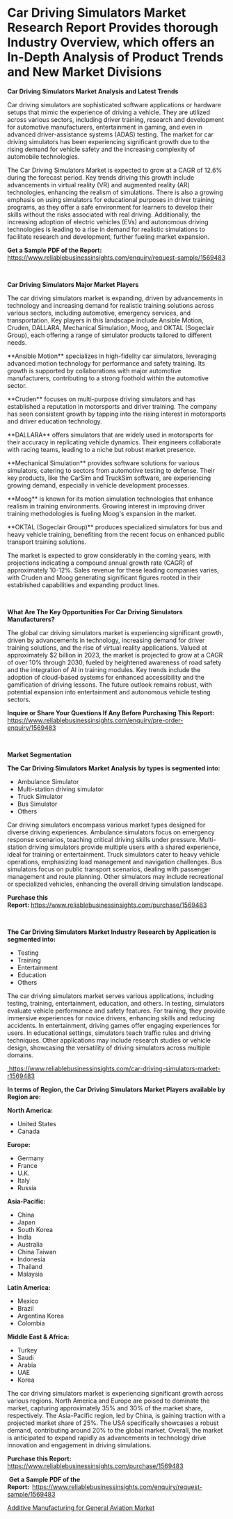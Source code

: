 <p><h1>Car Driving Simulators Market Research Report Provides thorough Industry Overview, which offers an In-Depth Analysis of Product Trends and New Market Divisions</h1></p><p><strong>Car Driving Simulators Market Analysis and Latest Trends</strong></p>
<p><p>Car driving simulators are sophisticated software applications or hardware setups that mimic the experience of driving a vehicle. They are utilized across various sectors, including driver training, research and development for automotive manufacturers, entertainment in gaming, and even in advanced driver-assistance systems (ADAS) testing. The market for car driving simulators has been experiencing significant growth due to the rising demand for vehicle safety and the increasing complexity of automobile technologies.</p><p>The Car Driving Simulators Market is expected to grow at a CAGR of 12.6% during the forecast period. Key trends driving this growth include advancements in virtual reality (VR) and augmented reality (AR) technologies, enhancing the realism of simulations. There is also a growing emphasis on using simulators for educational purposes in driver training programs, as they offer a safe environment for learners to develop their skills without the risks associated with real driving. Additionally, the increasing adoption of electric vehicles (EVs) and autonomous driving technologies is leading to a rise in demand for realistic simulations to facilitate research and development, further fueling market expansion.</p></p>
<p><strong>Get a Sample PDF of the Report:&nbsp;</strong> <a href="https://www.reliablebusinessinsights.com/enquiry/request-sample/1569483?utm_campaign=2319&utm_medium=2&utm_source=Github&utm_content=ia&utm_term=25032025&utm_id=car-driving-simulators">https://www.reliablebusinessinsights.com/enquiry/request-sample/1569483</a></p>
<p>&nbsp;</p>
<p><strong>Car Driving Simulators Major Market Players</strong></p>
<p><p>The car driving simulators market is expanding, driven by advancements in technology and increasing demand for realistic training solutions across various sectors, including automotive, emergency services, and transportation. Key players in this landscape include Ansible Motion, Cruden, DALLARA, Mechanical Simulation, Moog, and OKTAL (Sogeclair Group), each offering a range of simulator products tailored to different needs.</p><p>**Ansible Motion** specializes in high-fidelity car simulators, leveraging advanced motion technology for performance and safety training. Its growth is supported by collaborations with major automotive manufacturers, contributing to a strong foothold within the automotive sector.</p><p>**Cruden** focuses on multi-purpose driving simulators and has established a reputation in motorsports and driver training. The company has seen consistent growth by tapping into the rising interest in motorsports and driver education technology.</p><p>**DALLARA** offers simulators that are widely used in motorsports for their accuracy in replicating vehicle dynamics. Their engineers collaborate with racing teams, leading to a niche but robust market presence.</p><p>**Mechanical Simulation** provides software solutions for various simulators, catering to sectors from automotive testing to defense. Their key products, like the CarSim and TruckSim software, are experiencing growing demand, especially in vehicle development processes.</p><p>**Moog** is known for its motion simulation technologies that enhance realism in training environments. Growing interest in improving driver training methodologies is fueling Moog's expansion in the market.</p><p>**OKTAL (Sogeclair Group)** produces specialized simulators for bus and heavy vehicle training, benefiting from the recent focus on enhanced public transport training solutions.</p><p>The market is expected to grow considerably in the coming years, with projections indicating a compound annual growth rate (CAGR) of approximately 10-12%. Sales revenue for these leading companies varies, with Cruden and Moog generating significant figures rooted in their established capabilities and expanding product lines.</p></p>
<p>&nbsp;</p>
<p><strong>What Are The Key Opportunities For Car Driving Simulators Manufacturers?</strong></p>
<p><p>The global car driving simulators market is experiencing significant growth, driven by advancements in technology, increasing demand for driver training solutions, and the rise of virtual reality applications. Valued at approximately $2 billion in 2023, the market is projected to grow at a CAGR of over 10% through 2030, fueled by heightened awareness of road safety and the integration of AI in training modules. Key trends include the adoption of cloud-based systems for enhanced accessibility and the gamification of driving lessons. The future outlook remains robust, with potential expansion into entertainment and autonomous vehicle testing sectors.</p></p>
<p><strong>Inquire or Share Your Questions If Any Before Purchasing This Report:</strong> <a href="https://www.reliablebusinessinsights.com/enquiry/pre-order-enquiry/1569483?utm_campaign=2319&utm_medium=2&utm_source=Github&utm_content=ia&utm_term=25032025&utm_id=car-driving-simulators">https://www.reliablebusinessinsights.com/enquiry/pre-order-enquiry/1569483</a></p>
<p>&nbsp;</p>
<p><strong>Market Segmentation</strong></p>
<p><strong>The Car Driving Simulators Market Analysis by types is segmented into:</strong></p>
<p><ul><li>Ambulance Simulator</li><li>Multi-station driving simulator</li><li>Truck Simulator</li><li>Bus Simulator</li><li>Others</li></ul></p>
<p><p>Car driving simulators encompass various market types designed for diverse driving experiences. Ambulance simulators focus on emergency response scenarios, teaching critical driving skills under pressure. Multi-station driving simulators provide multiple users with a shared experience, ideal for training or entertainment. Truck simulators cater to heavy vehicle operations, emphasizing load management and navigation challenges. Bus simulators focus on public transport scenarios, dealing with passenger management and route planning. Other simulators may include recreational or specialized vehicles, enhancing the overall driving simulation landscape.</p></p>
<p><strong>Purchase this Report:&nbsp;</strong><a href="https://www.reliablebusinessinsights.com/purchase/1569483?utm_campaign=2319&utm_medium=2&utm_source=Github&utm_content=ia&utm_term=25032025&utm_id=car-driving-simulators">https://www.reliablebusinessinsights.com/purchase/1569483</a></p>
<p>&nbsp;</p>
<p><strong>The Car Driving Simulators Market Industry Research by Application is segmented into:</strong></p>
<p><ul><li>Testing</li><li>Training</li><li>Entertainment</li><li>Education</li><li>Others</li></ul></p>
<p><p>The car driving simulators market serves various applications, including testing, training, entertainment, education, and others. In testing, simulators evaluate vehicle performance and safety features. For training, they provide immersive experiences for novice drivers, enhancing skills and reducing accidents. In entertainment, driving games offer engaging experiences for users. In educational settings, simulators teach traffic rules and driving techniques. Other applications may include research studies or vehicle design, showcasing the versatility of driving simulators across multiple domains.</p></p>
<p><a href="https://www.reliablebusinessinsights.com/car-driving-simulators-market-r1569483?utm_campaign=2319&utm_medium=2&utm_source=Github&utm_content=ia&utm_term=25032025&utm_id=car-driving-simulators">&nbsp;https://www.reliablebusinessinsights.com/car-driving-simulators-market-r1569483</a></p>
<p><strong>In terms of Region, the Car Driving Simulators Market Players available by Region are:</strong></p>
<p>
    <p> <strong> North America: </strong>
        <ul>
            <li>United States</li>
            <li>Canada</li>
        </ul>
        </p> 
    <p> <strong> Europe: </strong>
        <ul>
            <li>Germany</li>
            <li>France</li>
            <li>U.K.</li>
            <li>Italy</li>
            <li>Russia</li>
        </ul>
        </p> 
    <p> <strong> Asia-Pacific: </strong>
        <ul>
            <li>China</li>
            <li>Japan</li>
            <li>South Korea</li>
            <li>India</li>
            <li>Australia</li>
            <li>China Taiwan</li>
            <li>Indonesia</li>
            <li>Thailand</li>
            <li>Malaysia</li>
        </ul>
        </p> 
    <p> <strong> Latin America: </strong>
        <ul>
            <li>Mexico</li>
            <li>Brazil</li>
            <li>Argentina Korea</li>
            <li>Colombia</li>
        </ul>
        </p> 
    <p> <strong> Middle East & Africa: </strong>
        <ul>
            <li>Turkey</li>
            <li>Saudi</li>
            <li>Arabia</li>
            <li>UAE</li>
            <li>Korea</li>
        </ul>
    </p>
    </p>
<p><p>The car driving simulators market is experiencing significant growth across various regions. North America and Europe are poised to dominate the market, capturing approximately 35% and 30% of the market share, respectively. The Asia-Pacific region, led by China, is gaining traction with a projected market share of 25%. The USA specifically showcases a robust demand, contributing around 20% to the global market. Overall, the market is anticipated to expand rapidly as advancements in technology drive innovation and engagement in driving simulations.</p></p>
<p><strong>Purchase this Report: </strong><a href="https://www.reliablebusinessinsights.com/purchase/1569483?utm_campaign=2319&utm_medium=2&utm_source=Github&utm_content=ia&utm_term=25032025&utm_id=car-driving-simulators">https://www.reliablebusinessinsights.com/purchase/1569483</a></p>
<p>&nbsp;<strong>Get a Sample PDF of the Report:&nbsp;&nbsp;</strong><a href="https://www.reliablebusinessinsights.com/enquiry/request-sample/1569483?utm_campaign=2319&utm_medium=2&utm_source=Github&utm_content=ia&utm_term=25032025&utm_id=car-driving-simulators">https://www.reliablebusinessinsights.com/enquiry/request-sample/1569483</a></p>
<p><strong></strong></p>
<p><p><a href="https://github.com/neilycalanww/Market-Research-Report-List-1/blob/main/additive-manufacturing-for-general-aviation-market.md?utm_campaign=2319&utm_medium=2&utm_source=Github&utm_content=ia&utm_term=25032025&utm_id=car-driving-simulators">Additive Manufacturing for General Aviation Market</a></p></p>